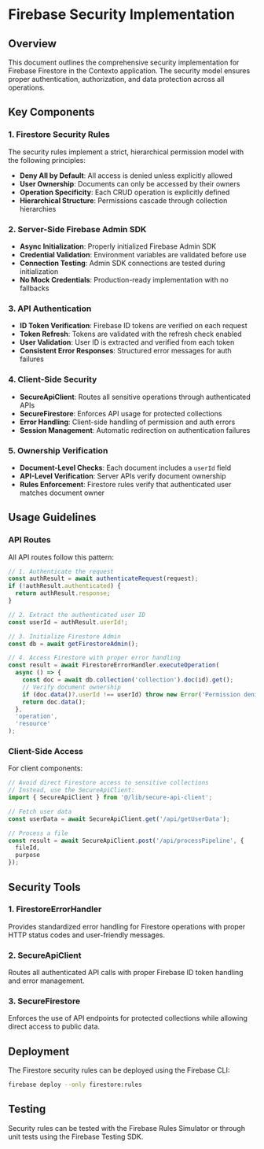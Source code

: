 # Firebase Security Implementation

## Overview

This document outlines the comprehensive security implementation for Firebase Firestore in the Contexto application. The security model ensures proper authentication, authorization, and data protection across all operations.

## Key Components

### 1. Firestore Security Rules

The security rules implement a strict, hierarchical permission model with the following principles:

- **Deny All by Default**: All access is denied unless explicitly allowed
- **User Ownership**: Documents can only be accessed by their owners
- **Operation Specificity**: Each CRUD operation is explicitly defined
- **Hierarchical Structure**: Permissions cascade through collection hierarchies

### 2. Server-Side Firebase Admin SDK

- **Async Initialization**: Properly initialized Firebase Admin SDK
- **Credential Validation**: Environment variables are validated before use
- **Connection Testing**: Admin SDK connections are tested during initialization
- **No Mock Credentials**: Production-ready implementation with no fallbacks

### 3. API Authentication

- **ID Token Verification**: Firebase ID tokens are verified on each request
- **Token Refresh**: Tokens are validated with the refresh check enabled
- **User Validation**: User ID is extracted and verified from each token
- **Consistent Error Responses**: Structured error messages for auth failures

### 4. Client-Side Security

- **SecureApiClient**: Routes all sensitive operations through authenticated APIs
- **SecureFirestore**: Enforces API usage for protected collections
- **Error Handling**: Client-side handling of permission and auth errors
- **Session Management**: Automatic redirection on authentication failures

### 5. Ownership Verification

- **Document-Level Checks**: Each document includes a `userId` field
- **API-Level Verification**: Server APIs verify document ownership
- **Rules Enforcement**: Firestore rules verify that authenticated user matches document owner

## Usage Guidelines

### API Routes

All API routes follow this pattern:

```typescript
// 1. Authenticate the request
const authResult = await authenticateRequest(request);
if (!authResult.authenticated) {
  return authResult.response;
}

// 2. Extract the authenticated user ID
const userId = authResult.userId!;

// 3. Initialize Firestore Admin
const db = await getFirestoreAdmin();

// 4. Access Firestore with proper error handling
const result = await FirestoreErrorHandler.executeOperation(
  async () => {
    const doc = await db.collection('collection').doc(id).get();
    // Verify document ownership
    if (doc.data()?.userId !== userId) throw new Error('Permission denied');
    return doc.data();
  },
  'operation',
  'resource'
);
```

### Client-Side Access

For client components:

```typescript
// Avoid direct Firestore access to sensitive collections
// Instead, use the SecureApiClient:
import { SecureApiClient } from '@/lib/secure-api-client';

// Fetch user data
const userData = await SecureApiClient.get('/api/getUserData');

// Process a file
const result = await SecureApiClient.post('/api/processPipeline', { 
  fileId, 
  purpose 
});
```

## Security Tools

### 1. FirestoreErrorHandler

Provides standardized error handling for Firestore operations with proper HTTP status codes and user-friendly messages.

### 2. SecureApiClient

Routes all authenticated API calls with proper Firebase ID token handling and error management.

### 3. SecureFirestore

Enforces the use of API endpoints for protected collections while allowing direct access to public data.

## Deployment

The Firestore security rules can be deployed using the Firebase CLI:

```bash
firebase deploy --only firestore:rules
```

## Testing

Security rules can be tested with the Firebase Rules Simulator or through unit tests using the Firebase Testing SDK.
